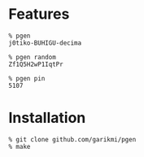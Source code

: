 # Features

    % pgen
    j0tiko-BUHIGU-decima

    % pgen random
    Zf1Q5H2wP1IqtPr

    % pgen pin
    5107

# Installation

    % git clone github.com/garikmi/pgen
    % make
